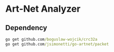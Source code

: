 # Art-Net Analyzer

## Dependency

```cmd
go get github.com/boguslaw-wojcik/crc32a
go get github.com/jsimonetti/go-artnet/packet
```